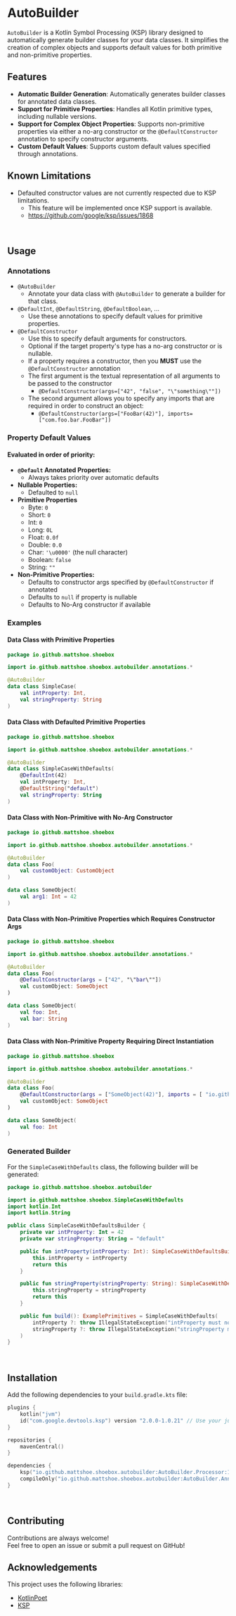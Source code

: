 # AutoBuilder

`AutoBuilder` is a Kotlin Symbol Processing (KSP) library designed to automatically generate builder classes for your data classes. 
It simplifies the creation of complex objects and supports default values for both primitive and non-primitive properties.

## Features

- **Automatic Builder Generation**: Automatically generates builder classes for annotated data classes.
- **Support for Primitive Properties**: Handles all Kotlin primitive types, including nullable versions.
- **Support for Complex Object Properties**: Supports non-primitive properties via either a no-arg constructor or the `@DefaultConstructor` annotation to specify constructor arguments.
- **Custom Default Values**: Supports custom default values specified through annotations.

## Known Limitations

- Defaulted constructor values are not currently respected due to KSP limitations. 
  - This feature will be implemented once KSP support is available.
  - https://github.com/google/ksp/issues/1868

<br>

## Usage

### Annotations

- `@AutoBuilder`
  - Annotate your data class with `@AutoBuilder` to generate a builder for that class.
- `@DefaultInt`, `@DefaultString`, `@DefaultBoolean`, ...
  - Use these annotations to specify default values for primitive properties.
- `@DefaultConstructor`
  - Use this to specify default arguments for constructors. 
  - Optional if the target property's type has a no-arg constructor or is nullable.
  - If a property requires a constructor, then you **MUST** use the `@DefaultConstructor` annotation
  - The first argument is the textual representation of all arguments to be passed to the constructor
    - `@DefaultConstructor(args=["42", "false", "\"something\""])`
  - The second argument allows you to specify any imports that are required in order to construct an object:
    - `@DefaultConstructor(args=["FooBar(42)"], imports=["com.foo.bar.FooBar"])`

### Property Default Values
#### Evaluated in order of priority:

- **`@Default` Annotated Properties:**
  - Always takes priority over automatic defaults
- **Nullable Properties:**
  - Defaulted to `null` 
- **Primitive Properties** 
  - Byte: `0`
  - Short: `0`
  - Int: `0`
  - Long: `0L`
  - Float: `0.0f`
  - Double: `0.0`
  - Char: `'\u0000'` (the null character)
  - Boolean: `false`
  - String: `""`
- **Non-Primitive Properties:**
  - Defaults to constructor args specified by `@DefaultConstructor` if annotated
  - Defaults to `null` if property is nullable
  - Defaults to No-Arg constructor if available


### Examples

#### Data Class with Primitive Properties

```kotlin
package io.github.mattshoe.shoebox

import io.github.mattshoe.shoebox.autobuilder.annotations.*

@AutoBuilder
data class SimpleCase(
    val intProperty: Int,
    val stringProperty: String
)
```

#### Data Class with Defaulted Primitive Properties

```kotlin
package io.github.mattshoe.shoebox

import io.github.mattshoe.shoebox.autobuilder.annotations.*

@AutoBuilder
data class SimpleCaseWithDefaults(
    @DefaultInt(42)
    val intProperty: Int,
    @DefaultString("default")
    val stringProperty: String
)
```

#### Data Class with Non-Primitive with No-Arg Constructor 

```kotlin
package io.github.mattshoe.shoebox

import io.github.mattshoe.shoebox.autobuilder.annotations.*

@AutoBuilder
data class Foo(
    val customObject: CustomObject
)

data class SomeObject(
    val arg1: Int = 42
)
```

#### Data Class with Non-Primitive Properties which Requires Constructor Args

```kotlin
package io.github.mattshoe.shoebox

import io.github.mattshoe.shoebox.autobuilder.annotations.*

@AutoBuilder
data class Foo(
    @DefaultConstructor(args = ["42", "\"bar\""])
    val customObject: SomeObject
)

data class SomeObject(
    val foo: Int,
    val bar: String
)
```

#### Data Class with Non-Primitive Property Requiring Direct Instantiation

```kotlin
package io.github.mattshoe.shoebox

import io.github.mattshoe.shoebox.autobuilder.annotations.*

@AutoBuilder
data class Foo(
    @DefaultConstructor(args = ["SomeObject(42)"], imports = [ "io.github.mattshoe.shoebox.SomeObject"])
    val customObject: SomeObject
)

data class SomeObject(
    val foo: Int
)
```

### Generated Builder

For the `SimpleCaseWithDefaults` class, the following builder will be generated:

```kotlin
package io.github.mattshoe.shoebox.autobuilder

import io.github.mattshoe.shoebox.SimpleCaseWithDefaults
import kotlin.Int
import kotlin.String

public class SimpleCaseWithDefaultsBuilder {
    private var intProperty: Int = 42
    private var stringProperty: String = "default"

    public fun intProperty(intProperty: Int): SimpleCaseWithDefaultsBuilder {
        this.intProperty = intProperty
        return this
    }

    public fun stringProperty(stringProperty: String): SimpleCaseWithDefaultsBuilder {
        this.stringProperty = stringProperty
        return this
    }

    public fun build(): ExamplePrimitives = SimpleCaseWithDefaults(
        intProperty ?: throw IllegalStateException("intProperty must not be null!"),
        stringProperty ?: throw IllegalStateException("stringProperty must not be null!")
    )
}
```

<br>

## Installation

Add the following dependencies to your `build.gradle.kts` file:

```kotlin
plugins {
    kotlin("jvm")
    id("com.google.devtools.ksp") version "2.0.0-1.0.21" // Use your judgment on version here
}

repositories {
    mavenCentral()
}

dependencies {
    ksp("io.github.mattshoe.shoebox.autobuilder:AutoBuilder.Processor:1.1.0")
    compileOnly("io.github.mattshoe.shoebox.autobuilder:AutoBuilder.Annotations:1.1.0")
}
```

<br>

## Contributing

Contributions are always welcome!<br>Feel free to open an issue or submit a pull request on GitHub!


## Acknowledgements

This project uses the following libraries:
- [KotlinPoet](https://github.com/square/kotlinpoet)
- [KSP](https://github.com/google/ksp)
